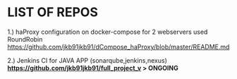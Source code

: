 # LIST OF REPOS



1.) haProxy configuration on docker-compose for 2 webservers used RoundRobin
https://github.com/jkb91jkb91/dCompose_haProxy/blob/master/README.md


2.) Jenkins CI for JAVA APP (sonarqube,jenkins,nexus) <b>
https://github.com/jkb91jkb91/full_project_v > ONGOING
